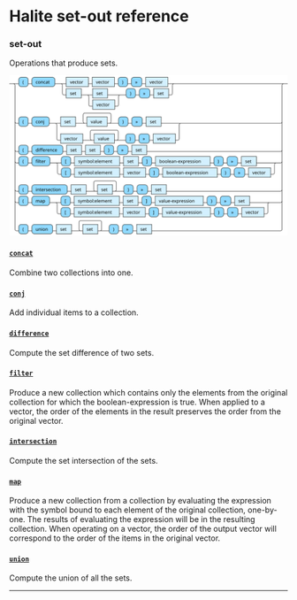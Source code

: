 <!---
  This markdown file was generated. Do not edit.
  -->

# Halite set-out reference

### <a name="set-out"></a>set-out

Operations that produce sets.

!["set-out"](./halite-bnf-diagrams/set-out.svg)

#### [`concat`](halite-full-reference.md#concat)

Combine two collections into one.

#### [`conj`](halite-full-reference.md#conj)

Add individual items to a collection.

#### [`difference`](halite-full-reference.md#difference)

Compute the set difference of two sets.

#### [`filter`](halite-full-reference.md#filter)

Produce a new collection which contains only the elements from the original collection for which the boolean-expression is true. When applied to a vector, the order of the elements in the result preserves the order from the original vector.

#### [`intersection`](halite-full-reference.md#intersection)

Compute the set intersection of the sets.

#### [`map`](halite-full-reference.md#map)

Produce a new collection from a collection by evaluating the expression with the symbol bound to each element of the original collection, one-by-one. The results of evaluating the expression will be in the resulting collection. When operating on a vector, the order of the output vector will correspond to the order of the items in the original vector.

#### [`union`](halite-full-reference.md#union)

Compute the union of all the sets.

---

